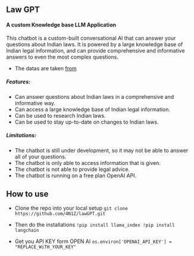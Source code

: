 ## Law GPT
#### A custom Knowledge base LLM Application

This chatbot is a custom-built conversational AI that can answer your questions about Indian laws. It is powered by a large knowledge base of Indian legal information, and can provide comprehensive and informative answers to even the most complex questions.

- The datas are taken [from](https://www.mha.gov.in/en/acts?page=1)

##### Features:

- Can answer questions about Indian laws in a comprehensive and informative way.
- Can access a large knowledge base of Indian legal information.
- Can be used to research Indian laws.
- Can be used to stay up-to-date on changes to Indian laws.

##### Limitations:

- The chatbot is still under development, so it may not be able to answer all of your questions.
- The chatbot is only able to access information that is given.
- The chatbot is not able to provide legal advice.
- The chatbot is running on a free plan OpenAI API.

## How to use 

- Clone the repo into your local setup
`git clone https://github.com/4N1Z/lawGPT.git`

- Then do the installations
`!pip install llama_index
  !pip install langchain `

- Get you API KEY form OPEN AI 
`os.environ['OPENAI_API_KEY'] = "REPLACE_WiTH_YOUR_KEY"`
